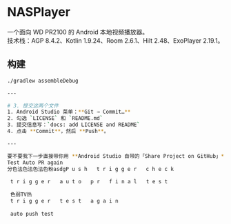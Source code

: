 # NASPlayer

一个面向 WD PR2100 的 Android 本地视频播放器。  
技术栈：AGP 8.4.2、Kotlin 1.9.24、Room 2.6.1、Hilt 2.48、ExoPlayer 2.19.1。

## 构建
```bash
./gradlew assembleDebug

---

# 3. 提交这两个文件
1. Android Studio 菜单：**Git → Commit…**  
2. 勾选 `LICENSE` 和 `README.md`  
3. 提交信息写：`docs: add LICENSE and README`  
4. 点击 **Commit**，然后 **Push**。

---

要不要我下一步直接带你用 **Android Studio 自带的「Share Project on GitHub」** 功能，把整个项目推到 GitHub 并设为 Public？
Test Auto PR again
分色法色法色法色粉asdgP u s h   t r i g g e r   c h e c k  
 t r i g g e r   a u t o   p r   f i n a l   t e s t  
 色弱TV热
 t r i g g e r   t e s t   a g a i n 
 a u t o   p u s h   t e s t  
 